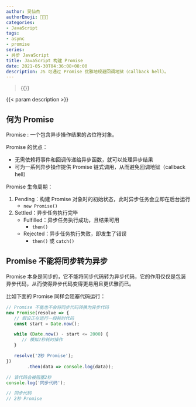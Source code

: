 ```yaml
---
author: 吴仙杰
authorEmoji: 🧑🏻‍💻
categories:
- JavaScript
tags:
- async
- promise
series:
- 异步 JavaScript
title: JavaScript 构建 Promise
date: 2021-05-30T04:36:08+08:00
description: JS 可通过 Promise 优雅地规避回调地狱（callback hell）。
---
```


> {{<reprint>}}

{{< param description >}}

## 何为 Promise

Promise
: 一个包含异步操作结果的占位符对象。

Promise 的优点：

- 无需依赖将事件和回调传递给异步函数，就可以处理异步结果
- 可为一系列异步操作提供 Promise 链式调用，从而避免回调地狱（callback hell）

Promise 生命周期：

1. Pending：构建 Promise 对象时的初始状态，此时异步任务会立即在后台运行
    - `new Promise()`
2. Settled：异步任务执行完毕
    - Fulfilled：异步任务执行成功，且结果可用
        - `then()`
    - Rejected：异步任务执行失败，即发生了错误
        - `then()` 或 `catch()`

## Promise 不能将同步转为异步

Promise 本身是同步的，它不能将同步代码转为异步代码，它的作用仅仅是包装异步代码，从而使得异步代码变得更易用且更优雅而已。

比如下面的 Promise 同样会阻塞代码运行：

```js
// Promise 不能也不会将同步代码转换为异步代码
new Promise(resolve => {
   // 假设正在运行一段耗时代码
   const start = Date.now();

   while (Date.now() - start <= 2000) {
      // 模拟2秒耗时操作
   }

   resolve('2秒 Promise');
})
        .then(data => console.log(data));

// 该代码会被阻塞2秒
console.log('同步代码');

// 同步代码
// 2秒 Promise
```
